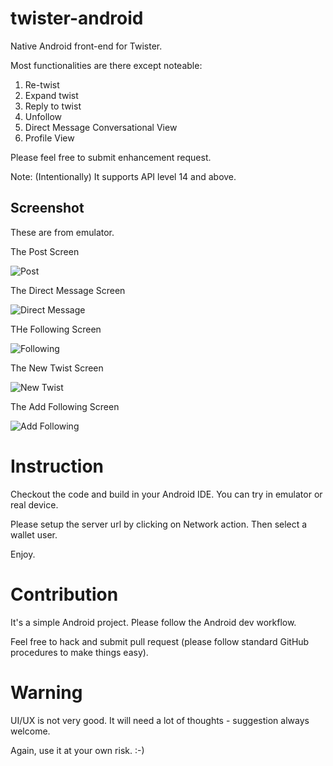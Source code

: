 twister-android
===============

Native Android front-end for Twister.

Most functionalities are there except noteable:

1. Re-twist
2. Expand twist
3. Reply to twist
4. Unfollow
5. Direct Message Conversational View
6. Profile View

Please feel free to submit enhancement request.

Note: (Intentionally) It supports API level 14 and above. 

Screenshot
----------
These are from emulator.

The Post Screen

![Post](./screenshot/screenshot-post.png?raw=true "Post")

The Direct Message Screen

![Direct Message](./screenshot/screenshot-direct-message.png?raw=true "Direct Message")

THe Following Screen

![Following](./screenshot/screenshot-following.png?raw=true "Following")

The New Twist Screen

![New Twist](./screenshot/screenshot-new-twist.png?raw=true "Post")

The Add Following Screen

![Add Following](./screenshot/screenshot-add-following.png?raw=true "Post")

Instruction
===========
Checkout the code and build in your Android IDE. You can try in emulator or real device.

Please setup the server url by clicking on Network action. Then select a wallet user.

Enjoy.

Contribution
============
It's a simple Android project. Please follow the Android dev workflow.

Feel free to hack and submit pull request (please follow standard GitHub procedures to make things easy).

Warning
=======
UI/UX is not very good. It will need a lot of thoughts - suggestion always welcome.

Again, use it at your own risk. :-)

